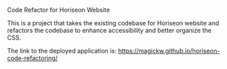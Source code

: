 Code Refactor for Horiseon Website

This is a project that takes the existing codebase for Horiseon website and refactors the codebase to enhance accessibility and better organize the CSS.

The link to the deployed application is: https://magickw.github.io/horiseon-code-refactoring/